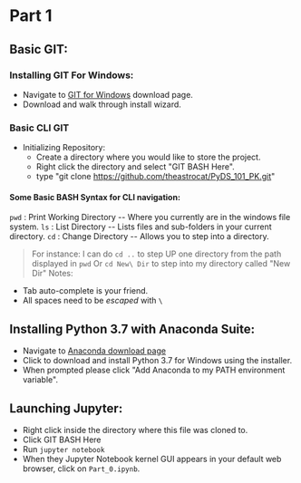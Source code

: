 # Part 1

## Basic GIT:
### Installing GIT For Windows:
* Navigate to [GIT for Windows](https://gitforwindows.org/) download page.
* Download and walk through install wizard.

### Basic CLI GIT
* Initializing Repository:
	* Create a directory where you would like to store the project.
	* Right click the directory and select "GIT BASH Here".
	* type "git clone https://github.com/theastrocat/PyDS_101_PK.git"

#### Some Basic BASH Syntax for CLI navigation:
`pwd` : Print Working Directory -- Where you currently are in the windows file system.
`ls` : List Directory -- Lists files and sub-folders in your current directory.
`cd` : Change Directory -- Allows you to step into a directory.
> For instance: I can do `cd ..` to step UP one directory from the path displayed in `pwd`
> Or `cd New\ Dir` to step into my directory called "New Dir"
Notes:
* Tab auto-complete is your friend.
* All spaces need to be *escaped* with `\`

## Installing Python 3.7 with Anaconda Suite:
* Navigate to [Anaconda download page](https://www.anaconda.com/download/)
* Click to download and install Python 3.7 for Windows using the installer.
* When prompted please click "Add Anaconda to my PATH environment variable".

## Launching Jupyter:
* Right click inside the directory where this file was cloned to.
* Click GIT BASH Here
* Run `jupyter notebook`
* When they Jupyter Notebook kernel GUI appears in your default web browser, click on `Part_0.ipynb`.
